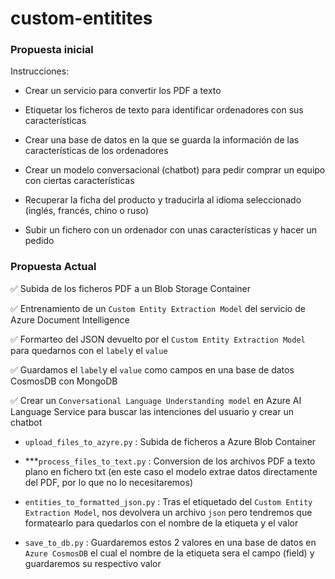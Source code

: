 # custom-entitites

### Propuesta inicial
Instrucciones: 

- Crear un servicio para convertir los PDF a texto 

- Etiquetar los ficheros de texto para identificar ordenadores con sus características 

- Crear una base de datos en la que se guarda la información de las características de los ordenadores 

- Crear un modelo conversacional (chatbot) para pedir comprar un equipo con ciertas características 

- Recuperar la ficha del producto y traducirla al idioma seleccionado (inglés, francés, chino o ruso) 

- Subir un fichero con un ordenador con unas características y hacer un pedido 


### Propuesta Actual
✅ Subida de los ficheros PDF a un Blob Storage Container

✅ Entrenamiento de un `Custom Entity Extraction Model` del servicio de Azure Document Intelligence

✅ Formarteo del JSON devuelto por el `Custom Entity Extraction Model` para quedarnos con el `label`y el `value`

✅ Guardamos el `label`y el `value` como campos en una base de datos CosmosDB con MongoDB

✅ Crear un `Conversational Language Understanding model` en Azure AI Language Service para buscar las intenciones del usuario y crear un chatbot


- `upload_files_to_azyre.py` : Subida de ficheros a Azure Blob Container

- ***`process_files_to_text.py` : Conversion de los archivos PDF a texto plano en fichero txt (en este caso el modelo extrae datos directamente del PDF, por lo que no lo necesitaremos)

- `entities_to_formatted_json.py` : Tras el etiquetado del `Custom Entity Extraction Model`, nos devolvera un archivo `json` pero tendremos que formatearlo para quedarlos con el nombre de la etiqueta y el valor

- `save_to_db.py` : Guardaremos estos 2 valores en una base de datos en `Azure CosmosDB` el cual el nombre de la etiqueta sera el campo (field) y guardaremos su respectivo valor

